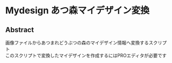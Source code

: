 # Mydesign あつ森マイデザイン変換
## Abstract
画像ファイルからあつまれどうぶつの森のマイデザイン情報へ変換するスクリプト  
このスクリプトで変換したマイデザインを作成するにはPROエディタが必要です
